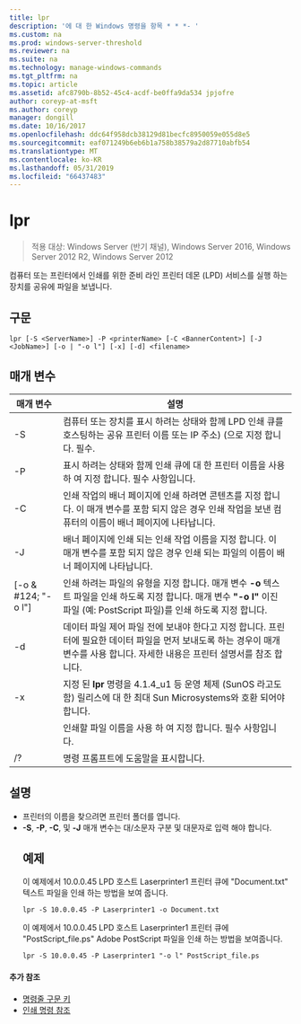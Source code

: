 ```yaml
---
title: lpr
description: '에 대 한 Windows 명령을 항목 * * *- '
ms.custom: na
ms.prod: windows-server-threshold
ms.reviewer: na
ms.suite: na
ms.technology: manage-windows-commands
ms.tgt_pltfrm: na
ms.topic: article
ms.assetid: afc8790b-8b52-45c4-acdf-be0ffa9da534 jpjofre
author: coreyp-at-msft
ms.author: coreyp
manager: dongill
ms.date: 10/16/2017
ms.openlocfilehash: ddc64f958dcb38129d81becfc8950059e055d8e5
ms.sourcegitcommit: eaf071249b6eb6b1a758b38579a2d87710abfb54
ms.translationtype: MT
ms.contentlocale: ko-KR
ms.lasthandoff: 05/31/2019
ms.locfileid: "66437483"
---
```

# <a name="lpr"></a>lpr

>적용 대상: Windows Server (반기 채널), Windows Server 2016, Windows Server 2012 R2, Windows Server 2012

컴퓨터 또는 프린터에서 인쇄를 위한 준비 라인 프린터 데몬 (LPD) 서비스를 실행 하는 장치를 공유에 파일을 보냅니다.  

## <a name="syntax"></a>구문  
```  
lpr [-S <ServerName>] -P <printerName> [-C <BannerContent>] [-J <JobName>] [-o | "-o l"] [-x] [-d] <filename>  
```  
## <a name="parameters"></a>매개 변수  

|     매개 변수      |                                                                                                           설명                                                                                                           |
|--------------------|---------------------------------------------------------------------------------------------------------------------------------------------------------------------------------------------------------------------------------|
|  -S <ServerName>   |                                    컴퓨터 또는 장치를 표시 하려는 상태와 함께 LPD 인쇄 큐를 호스팅하는 공유 프린터 이름 또는 IP 주소) (으로 지정 합니다. 필수.                                    |
|  -P <printerName>  |                                                              표시 하려는 상태와 함께 인쇄 큐에 대 한 프린터 이름을 사용 하 여 지정 합니다. 필수 사항입니다.                                                              |
| -C <BannerContent> |                인쇄 작업의 배너 페이지에 인쇄 하려면 콘텐츠를 지정 합니다. 이 매개 변수를 포함 되지 않은 경우 인쇄 작업을 보낸 컴퓨터의 이름이 배너 페이지에 나타납니다.                 |
|    -J <JobName>    |                           배너 페이지에 인쇄 되는 인쇄 작업 이름을 지정 합니다. 이 매개 변수를 포함 되지 않은 경우 인쇄 되는 파일의 이름이 배너 페이지에 나타납니다.                            |
| [-o & #124; "-o l"]  | 인쇄 하려는 파일의 유형을 지정 합니다. 매개 변수 **-o** 텍스트 파일을 인쇄 하도록 지정 합니다. 매개 변수 **"-o l"** 이진 파일 (예: PostScript 파일)를 인쇄 하도록 지정 합니다. |
|         -d         |              데이터 파일 제어 파일 전에 보내야 한다고 지정 합니다. 프린터에 필요한 데이터 파일을 먼저 보내도록 하는 경우이 매개 변수를 사용 합니다. 자세한 내용은 프린터 설명서를 참조 합니다.               |
|         -x         |                               지정 된 **lpr** 명령을 4.1.4_u1 등 운영 체제 (SunOS 라고도 함) 릴리스에 대 한 최대 Sun Microsystems와 호환 되어야 합니다.                                |
|     <FileName>     |                                                                                      인쇄할 파일 이름을 사용 하 여 지정 합니다. 필수 사항입니다.                                                                                      |
|         /?         |                                                                                              명령 프롬프트에 도움말을 표시합니다.                                                                                               |

## <a name="remarks"></a>설명  
- 프린터의 이름을 찾으려면 프린터 폴더를 엽니다.  
- **-S**, **-P**, **-C**, 및 **-J** 매개 변수는 대/소문자 구분 및 대문자로 입력 해야 합니다.  
  ## <a name="BKMK_examples"></a>예제  
  이 예제에서 10.0.0.45 LPD 호스트 Laserprinter1 프린터 큐에 "Document.txt" 텍스트 파일을 인쇄 하는 방법을 보여 줍니다.  
  ```  
  lpr -S 10.0.0.45 -P Laserprinter1 -o Document.txt  
  ```  
  이 예제에서 10.0.0.45 LPD 호스트 Laserprinter1 프린터 큐에 "PostScript_file.ps" Adobe PostScript 파일을 인쇄 하는 방법을 보여줍니다.  
  ```  
  lpr -S 10.0.0.45 -P Laserprinter1 "-o l" PostScript_file.ps  
  ```  

#### <a name="additional-references"></a>추가 참조  
-   [명령줄 구문 키](command-line-syntax-key.md)  
-   [인쇄 명령 참조](print-command-reference.md)  
